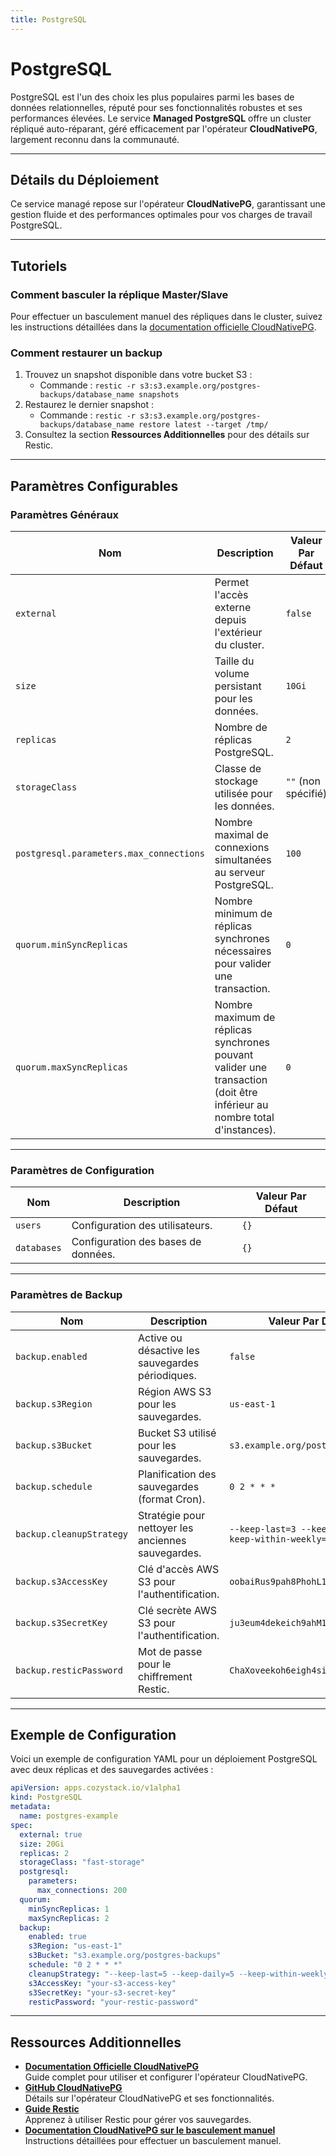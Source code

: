 ```yaml
---
title: PostgreSQL
---
```


# PostgreSQL

PostgreSQL est l'un des choix les plus populaires parmi les bases de données relationnelles, réputé pour ses fonctionnalités robustes et ses performances élevées. Le service **Managed PostgreSQL** offre un cluster répliqué auto-réparant, géré efficacement par l'opérateur **CloudNativePG**, largement reconnu dans la communauté.

---

## Détails du Déploiement

Ce service managé repose sur l'opérateur **CloudNativePG**, garantissant une gestion fluide et des performances optimales pour vos charges de travail PostgreSQL.

---

## Tutoriels

### Comment basculer la réplique Master/Slave

Pour effectuer un basculement manuel des répliques dans le cluster, suivez les instructions détaillées dans la [documentation officielle CloudNativePG](https://cloudnative-pg.io/documentation/1.15/rolling_update/#manual-updates-supervised).

### Comment restaurer un backup

1. Trouvez un snapshot disponible dans votre bucket S3 :
   - Commande : `restic -r s3:s3.example.org/postgres-backups/database_name snapshots`
2. Restaurez le dernier snapshot :
   - Commande : `restic -r s3:s3.example.org/postgres-backups/database_name restore latest --target /tmp/`
3. Consultez la section **Ressources Additionnelles** pour des détails sur Restic.

---

## Paramètres Configurables

### **Paramètres Généraux**

| **Nom**                     | **Description**                                                                                     | **Valeur Par Défaut** |
|------------------------------|-----------------------------------------------------------------------------------------------------|------------------------|
| `external`                  | Permet l'accès externe depuis l'extérieur du cluster.                                              | `false`               |
| `size`                      | Taille du volume persistant pour les données.                                                      | `10Gi`                |
| `replicas`                  | Nombre de réplicas PostgreSQL.                                                                     | `2`                   |
| `storageClass`              | Classe de stockage utilisée pour les données.                                                      | `""` (non spécifié)   |
| `postgresql.parameters.max_connections` | Nombre maximal de connexions simultanées au serveur PostgreSQL.                              | `100`                 |
| `quorum.minSyncReplicas`    | Nombre minimum de réplicas synchrones nécessaires pour valider une transaction.                    | `0`                   |
| `quorum.maxSyncReplicas`    | Nombre maximum de réplicas synchrones pouvant valider une transaction (doit être inférieur au nombre total d'instances). | `0`                   |

---

### **Paramètres de Configuration**

| **Nom**      | **Description**                    | **Valeur Par Défaut** |
|--------------|------------------------------------|------------------------|
| `users`      | Configuration des utilisateurs.   | `{}`                  |
| `databases`  | Configuration des bases de données. | `{}`                  |

---

### **Paramètres de Backup**

| **Nom**                  | **Description**                                    | **Valeur Par Défaut**                         |
|---------------------------|----------------------------------------------------|-----------------------------------------------|
| `backup.enabled`         | Active ou désactive les sauvegardes périodiques.  | `false`                                      |
| `backup.s3Region`        | Région AWS S3 pour les sauvegardes.               | `us-east-1`                                  |
| `backup.s3Bucket`        | Bucket S3 utilisé pour les sauvegardes.           | `s3.example.org/postgres-backups`            |
| `backup.schedule`        | Planification des sauvegardes (format Cron).      | `0 2 * * *`                                  |
| `backup.cleanupStrategy` | Stratégie pour nettoyer les anciennes sauvegardes. | `--keep-last=3 --keep-daily=3 --keep-within-weekly=1m` |
| `backup.s3AccessKey`     | Clé d'accès AWS S3 pour l'authentification.       | `oobaiRus9pah8PhohL1ThaeTa4UVa7gu`           |
| `backup.s3SecretKey`     | Clé secrète AWS S3 pour l'authentification.       | `ju3eum4dekeich9ahM1te8waeGai0oog`           |
| `backup.resticPassword`  | Mot de passe pour le chiffrement Restic.          | `ChaXoveekoh6eigh4siesheeda2quai0`           |

---

## Exemple de Configuration

Voici un exemple de configuration YAML pour un déploiement PostgreSQL avec deux réplicas et des sauvegardes activées :

```yaml
apiVersion: apps.cozystack.io/v1alpha1
kind: PostgreSQL
metadata:
  name: postgres-example
spec:
  external: true
  size: 20Gi
  replicas: 2
  storageClass: "fast-storage"
  postgresql:
    parameters:
      max_connections: 200
  quorum:
    minSyncReplicas: 1
    maxSyncReplicas: 2
  backup:
    enabled: true
    s3Region: "us-east-1"
    s3Bucket: "s3.example.org/postgres-backups"
    schedule: "0 2 * * *"
    cleanupStrategy: "--keep-last=5 --keep-daily=5 --keep-within-weekly=1m"
    s3AccessKey: "your-s3-access-key"
    s3SecretKey: "your-s3-secret-key"
    resticPassword: "your-restic-password"
```

---

## Ressources Additionnelles

- **[Documentation Officielle CloudNativePG](https://cloudnative-pg.io/docs/)**  
  Guide complet pour utiliser et configurer l'opérateur CloudNativePG.
- **[GitHub CloudNativePG](https://github.com/cloudnative-pg/cloudnative-pg)**  
  Détails sur l'opérateur CloudNativePG et ses fonctionnalités.
- **[Guide Restic](https://itnext.io/restic-effective-backup-from-stdin-4bc1e8f083c1)**  
  Apprenez à utiliser Restic pour gérer vos sauvegardes.
- **[Documentation CloudNativePG sur le basculement manuel](https://cloudnative-pg.io/documentation/1.15/rolling_update/#manual-updates-supervised)**  
  Instructions détaillées pour effectuer un basculement manuel.
